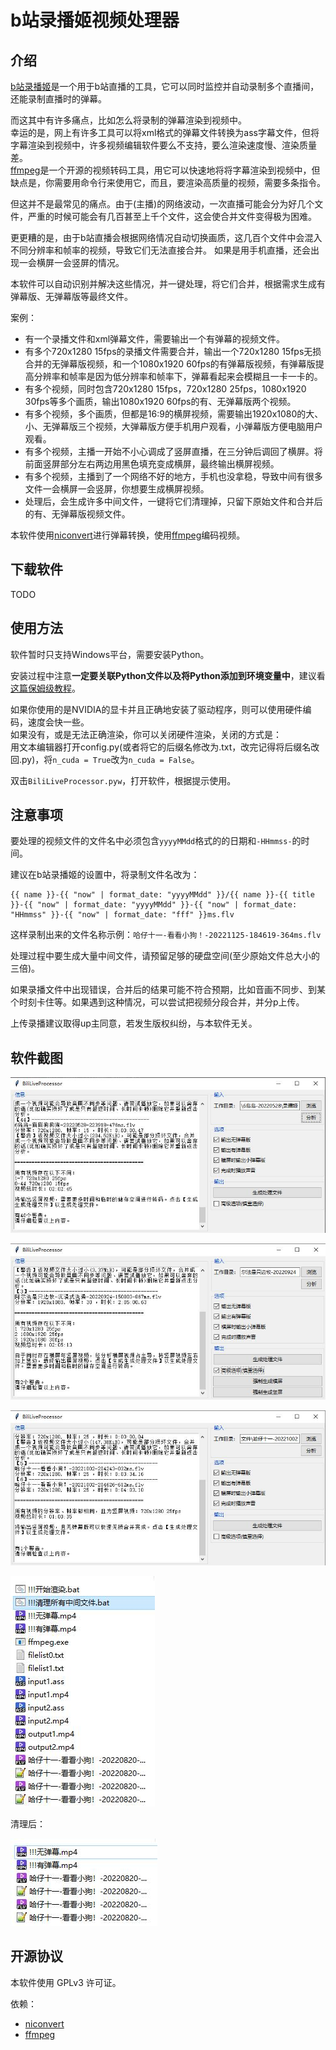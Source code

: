 # b站录播姬视频处理器
## 介绍
[b站录播姬](https://github.com/BililiveRecorder/BililiveRecorder)是一个用于b站直播的工具，它可以同时监控并自动录制多个直播间，还能录制直播时的弹幕。

而这其中有许多痛点，比如怎么将录制的弹幕渲染到视频中。<br>
幸运的是，网上有许多工具可以将xml格式的弹幕文件转换为ass字幕文件，但将字幕渲染到视频中，许多视频编辑软件要么不支持，要么渲染速度慢、渲染质量差。<br>
[ffmpeg](http://ffmpeg.org/)是一个开源的视频转码工具，用它可以快速地将将字幕渲染到视频中，但缺点是，你需要用命令行来使用它，而且，要渲染高质量的视频，需要多条指令。

但这并不是最常见的痛点。由于(主播)的网络波动，一次直播可能会分为好几个文件，严重的时候可能会有几百甚至上千个文件，这会使合并文件变得极为困难。

更更糟的是，由于b站直播会根据网络情况自动切换画质，这几百个文件中会混入不同分辨率和帧率的视频，导致它们无法直接合并。
如果是用手机直播，还会出现一会横屏一会竖屏的情况。

本软件可以自动识别并解决这些情况，并一键处理，将它们合并，根据需求生成有弹幕版、无弹幕版等最终文件。

案例：
- 有一个录播文件和xml弹幕文件，需要输出一个有弹幕的视频文件。
- 有多个720x1280 15fps的录播文件需要合并，输出一个720x1280 15fps无损合并的无弹幕版视频，和一个1080x1920 60fps的有弹幕版视频，有弹幕版提高分辨率和帧率是因为低分辨率和帧率下，弹幕看起来会模糊且一卡一卡的。
- 有多个视频，同时包含720x1280 15fps，720x1280 25fps，1080x1920 30fps等多个画质，输出1080x1920 60fps的有、无弹幕版两个视频。
- 有多个视频，多个画质，但都是16:9的横屏视频，需要输出1920x1080的大、小、无弹幕版三个视频，大弹幕版方便手机用户观看，小弹幕版方便电脑用户观看。
- 有多个视频，主播一开始不小心调成了竖屏直播，在三分钟后调回了横屏。将前面竖屏部分左右两边用黑色填充变成横屏，最终输出横屏视频。
- 有多个视频，主播到了一个网络不好的地方，手机也没拿稳，导致中间有很多文件一会横屏一会竖屏，你想要生成横屏视频。
- 处理后，会生成许多中间文件，一键将它们清理掉，只留下原始文件和合并后的有、无弹幕版视频文件。

本软件使用[niconvert](https://github.com/muzuiget/niconvert)进行弹幕转换，使用[ffmpeg](http://ffmpeg.org/)编码视频。

## 下载软件
TODO

## 使用方法
软件暂时只支持Windows平台，需要安装Python。

安装过程中注意**一定要关联Python文件以及将Python添加到环境变量中**，建议看[这篇保姆级教程](https://blog.csdn.net/weixin_49237144/article/details/122915089)。

如果你使用的是NVIDIA的显卡并且正确地安装了驱动程序，则可以使用硬件编码，速度会快一些。<br>
如果没有，或是无法正确渲染，你可以关闭硬件渲染，关闭的方式是：<br>
用文本编辑器打开config.py(或者将它的后缀名修改为.txt，改完记得将后缀名改回.py)，将`n_cuda = True`改为`n_cuda = False`。

双击`BiliLiveProcessor.pyw`，打开软件，根据提示使用。

## 注意事项
要处理的视频文件的文件名中必须包含`yyyyMMdd`格式的的日期和`-HHmmss-`的时间。

建议在b站录播姬的设置中，将录制文件名改为：
```
{{ name }}-{{ "now" | format_date: "yyyyMMdd" }}/{{ name }}-{{ title }}-{{ "now" | format_date: "yyyyMMdd" }}-{{ "now" | format_date: "HHmmss" }}-{{ "now" | format_date: "fff" }}ms.flv
```
这样录制出来的文件名称示例：`哈仔十一-看看小狗！-20221125-184619-364ms.flv`

处理过程中要生成大量中间文件，请预留足够的硬盘空间(至少原始文件总大小的三倍)。

如果录播文件中出现错误，合并后的结果可能不符合预期，比如音画不同步、到某个时刻卡住等。如果遇到这种情况，可以尝试把视频分段合并，并分p上传。

上传录播建议取得up主同意，若发生版权纠纷，与本软件无关。

## 软件截图

![](https://raw.githubusercontent.com/LyzenX/BiliLiveProcessor/main/assets/example1.jpg)

![](https://raw.githubusercontent.com/LyzenX/BiliLiveProcessor/main/assets/example2.jpg)

![](https://raw.githubusercontent.com/LyzenX/BiliLiveProcessor/main/assets/example3.jpg)

![](https://raw.githubusercontent.com/LyzenX/BiliLiveProcessor/main/assets/example4.jpg)

清理后：

![](https://raw.githubusercontent.com/LyzenX/BiliLiveProcessor/main/assets/example5.jpg)


## 开源协议
本软件使用 GPLv3 许可证。

依赖：
- [niconvert](https://github.com/muzuiget/niconvert)
- [ffmpeg](http://ffmpeg.org/)
